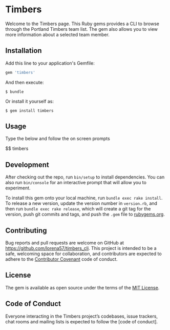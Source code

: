 # Timbers

Welcome to the Timbers page. This Ruby gems provides a CLI to browse through the Portland Timbers team list.  The gem also allows you to view more information about a selected team member.

## Installation

Add this line to your application's Gemfile:

```ruby
gem 'timbers'
```

And then execute:

    $ bundle

Or install it yourself as:

    $ gem install timbers

## Usage

Type the below and follow the on screen prompts

$$ timbers

## Development

After checking out the repo, run `bin/setup` to install dependencies. You can also run `bin/console` for an interactive prompt that will allow you to experiment.

To install this gem onto your local machine, run `bundle exec rake install`. To release a new version, update the version number in `version.rb`, and then run `bundle exec rake release`, which will create a git tag for the version, push git commits and tags, and push the `.gem` file to [rubygems.org](https://rubygems.org).

## Contributing

Bug reports and pull requests are welcome on GitHub at https://github.com/lorena57/timbers_cli. This project is intended to be a safe, welcoming space for collaboration, and contributors are expected to adhere to the [Contributor Covenant](http://contributor-covenant.org) code of conduct.

## License

The gem is available as open source under the terms of the [MIT License](https://opensource.org/licenses/MIT).

## Code of Conduct

Everyone interacting in the Timbers project’s codebases, issue trackers, chat rooms and mailing lists is expected to follow the [code of conduct].
